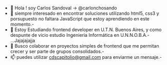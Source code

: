 - 👋 Hola ! soy Carlos Sandoval ->  @carlonchosando
- 👀 siempre interesado en encontrar soluciones utilizando html5, css3 y 
     porsupuesto no faltara JavaScript que estoy aprendiendo en este momento.-
- 🌱 Estoy Estudiando frontend developer en U.T.N. Buenos Aires, 
     y como despunte de vicio estudio Ingenieria Informática en U.N.N.O.B.A.-   ...Jajajajajja
- 💞️ Busco colaborar en proyectos simples de frontend que me permitan crecer y ser parte de grupos consolidados.-
- 📫 puedes utilizar cdscapitolio@gmail.com para enviarme un mensaje.-

<!---
carlonchosando/carlonchosando is a ✨ special ✨ repository because its `README.md` (this file) appears on your GitHub profile.
You can click the Preview link to take a look at your changes.
--->
